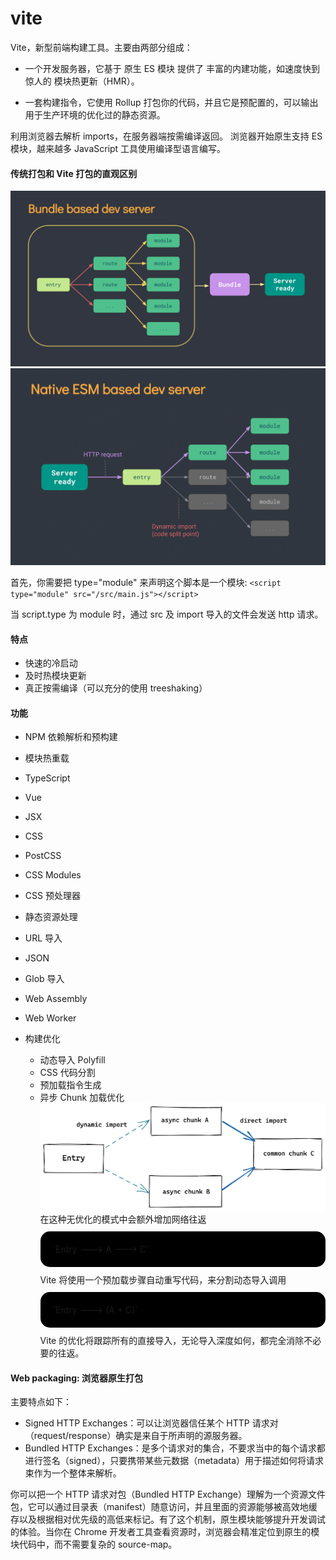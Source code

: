 # vite

Vite，新型前端构建工具。主要由两部分组成：

- 一个开发服务器，它基于 原生 ES 模块 提供了 丰富的内建功能，如速度快到惊人的 模块热更新（HMR）。

- 一套构建指令，它使用 Rollup 打包你的代码，并且它是预配置的，可以输出用于生产环境的优化过的静态资源。

利用浏览器去解析 imports，在服务器端按需编译返回。
浏览器开始原生支持 ES 模块，越来越多 JavaScript 工具使用编译型语言编写。

#### 传统打包和 Vite 打包的直观区别

![blockchain](./images/bundler.png 'bundle based dev serve')
![blockchain](./images/esm.png 'native esm based dev server')

首先，你需要把 type="module" 来声明这个脚本是一个模块:
`<script type="module" src="/src/main.js"></script>`

当 script.type 为 module 时，通过 src 及 import 导入的文件会发送 http 请求。

#### 特点

- 快速的冷启动
- 及时热模块更新
- 真正按需编译（可以充分的使用 treeshaking）

#### 功能

- NPM 依赖解析和预构建
- 模块热重载
- TypeScript
- Vue
- JSX
- CSS
- PostCSS
- CSS Modules
- CSS 预处理器
- 静态资源处理
- URL 导入
- JSON
- Glob 导入
- Web Assembly
- Web Worker
- 构建优化

  - 动态导入 Polyfill
  - CSS 代码分割
  - 预加载指令生成
  - 异步 Chunk 加载优化
    ![blockchain](./images/graph.png)
    在这种无优化的模式中会额外增加网络往返
      <div style="padding: 20px; background: #000;border-radius: 15px;margin: 10px 0">`Entry ---> A ---> C`</div>
      Vite 将使用一个预加载步骤自动重写代码，来分割动态导入调用
      <div style="padding: 20px; background: #000;border-radius: 15px;margin: 10px 0">`Entry ---> (A + C)`</div>
     Vite 的优化将跟踪所有的直接导入，无论导入深度如何，都完全消除不必要的往返。

#### Web packaging: 浏览器原生打包

主要特点如下：

- Signed HTTP Exchanges：可以让浏览器信任某个 HTTP 请求对（request/response）确实是来自于所声明的源服务器。
- Bundled HTTP Exchanges：是多个请求对的集合，不要求当中的每个请求都进行签名（signed），只要携带某些元数据（metadata）用于描述如何将请求束作为一个整体来解析。

你可以把一个 HTTP 请求对包（Bundled HTTP Exchange）理解为一个资源文件包，它可以通过目录表（manifest）随意访问，并且里面的资源能够被高效地缓存以及根据相对优先级的高低来标记。有了这个机制，原生模块能够提升开发调试的体验。当你在 Chrome 开发者工具查看资源时，浏览器会精准定位到原生的模块代码中，而不需要复杂的 source-map。

